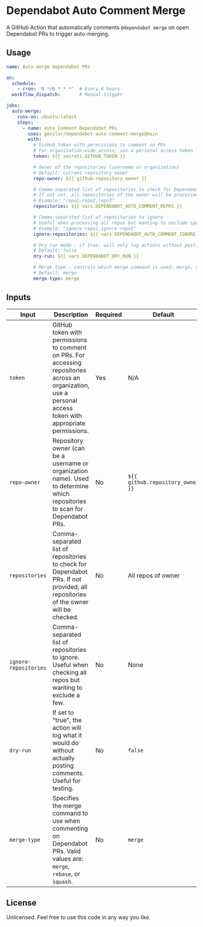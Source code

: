 # Dependabot Auto Comment Merge

A GitHub Action that automatically comments `@dependabot merge` on open Dependabot PRs to trigger auto-merging.

## Usage

```yaml
name: Auto-merge Dependabot PRs

on:
  schedule:
    - cron: '0 */6 * * *'  # Every 6 hours
  workflow_dispatch:       # Manual trigger

jobs:
  auto-merge:
    runs-on: ubuntu-latest
    steps:
      - name: Auto Comment Dependabot PRs
        uses: gesslar/dependabot-auto-comment-merge@main
        with:
          # GitHub token with permissions to comment on PRs
          # For organization-wide access, use a personal access token
          token: ${{ secrets.GITHUB_TOKEN }}

          # Owner of the repositories (username or organization)
          # Default: current repository owner
          repo-owner: ${{ github.repository_owner }}

          # Comma-separated list of repositories to check for Dependabot PRs
          # If not set, all repositories of the owner will be processed
          # Example: "repo1,repo2,repo3"
          repositories: ${{ vars.DEPENDABOT_AUTO_COMMENT_REPOS }}

          # Comma-separated list of repositories to ignore
          # Useful when processing all repos but wanting to exclude specific ones
          # Example: "ignore-repo1,ignore-repo2"
          ignore-repositories: ${{ vars.DEPENDABOT_AUTO_COMMENT_IGNORE_REPOS }}

          # Dry run mode - if true, will only log actions without posting comments
          # Default: false
          dry-run: ${{ vars.DEPENDABOT_DRY_RUN }}

          # Merge type - controls which merge command is used: merge, rebase, or squash
          # Default: merge
          merge-type: merge
```

## Inputs

| Input | Description | Required | Default |
|-------|-------------|----------|---------|
| `token` | GitHub token with permissions to comment on PRs. For accessing repositories across an organization, use a personal access token with appropriate permissions. | Yes | N/A |
| `repo-owner` | Repository owner (can be a username or organization name). Used to determine which repositories to scan for Dependabot PRs. | No | `${{ github.repository_owner }}` |
| `repositories` | Comma-separated list of repositories to check for Dependabot PRs. If not provided, all repositories of the owner will be checked. | No | All repos of owner |
| `ignore-repositories` | Comma-separated list of repositories to ignore. Useful when checking all repos but wanting to exclude a few. | No | None |
| `dry-run` | If set to "true", the action will log what it would do without actually posting comments. Useful for testing. | No | `false` |
| `merge-type` | Specifies the merge command to use when commenting on Dependabot PRs. Valid values are: `merge`, `rebase`, or `squash`. | No | `merge` |

## License

Unlicensed. Feel free to use this code in any way you like.
